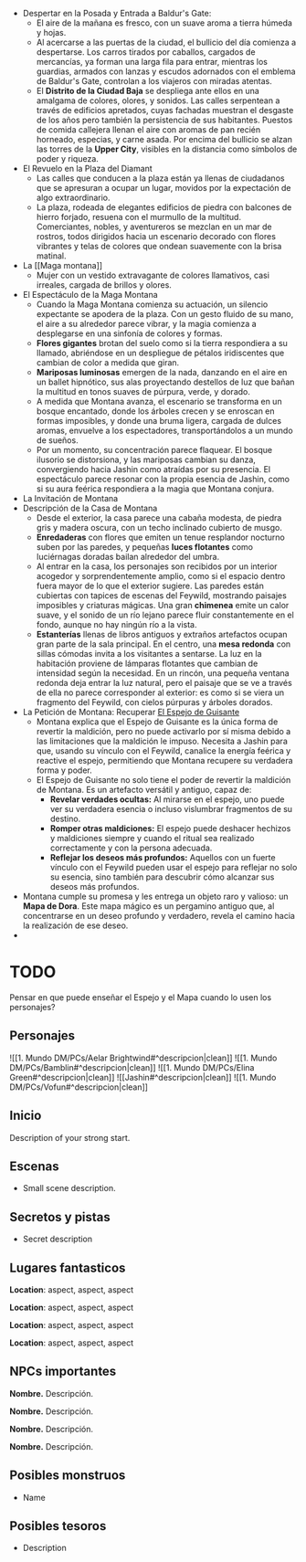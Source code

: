 - Despertar en la Posada y Entrada a Baldur's Gate:
	- El aire de la mañana es fresco, con un suave aroma a tierra húmeda y hojas.
	- Al acercarse a las puertas de la ciudad, el bullicio del día comienza a despertarse. Los carros tirados por caballos, cargados de mercancías, ya forman una larga fila para entrar, mientras los guardias, armados con lanzas y escudos adornados con el emblema de Baldur's Gate, controlan a los viajeros con miradas atentas.
	- El **Distrito de la Ciudad Baja** se despliega ante ellos en una amalgama de colores, olores, y sonidos. Las calles serpentean a través de edificios apretados, cuyas fachadas muestran el desgaste de los años pero también la persistencia de sus habitantes. Puestos de comida callejera llenan el aire con aromas de pan recién horneado, especias, y carne asada. Por encima del bullicio se alzan las torres de la **Upper City**, visibles en la distancia como símbolos de poder y riqueza.
- El Revuelo en la Plaza del Diamant
	- Las calles que conducen a la plaza están ya llenas de ciudadanos que se apresuran a ocupar un lugar, movidos por la expectación de algo extraordinario.
	- La plaza, rodeada de elegantes edificios de piedra con balcones de hierro forjado, resuena con el murmullo de la multitud. Comerciantes, nobles, y aventureros se mezclan en un mar de rostros, todos dirigidos hacia un escenario decorado con flores vibrantes y telas de colores que ondean suavemente con la brisa matinal. 
- La [[Maga montana]]
	- Mujer con un vestido extravagante de colores llamativos, casi irreales, cargada de brillos y olores.
- El Espectáculo de la Maga Montana
	- Cuando la Maga Montana comienza su actuación, un silencio expectante se apodera de la plaza. Con un gesto fluido de su mano, el aire a su alrededor parece vibrar, y la magia comienza a desplegarse en una sinfonía de colores y formas. 
	- **Flores gigantes** brotan del suelo como si la tierra respondiera a su llamado, abriéndose en un despliegue de pétalos iridiscentes que cambian de color a medida que giran. 
	- **Mariposas luminosas** emergen de la nada, danzando en el aire en un ballet hipnótico, sus alas proyectando destellos de luz que bañan la multitud en tonos suaves de púrpura, verde, y dorado.
	- A medida que Montana avanza, el escenario se transforma en un bosque encantado, donde los árboles crecen y se enroscan en formas imposibles, y donde una bruma ligera, cargada de dulces aromas, envuelve a los espectadores, transportándolos a un mundo de sueños.
	- Por un momento, su concentración parece flaquear. El bosque ilusorio se distorsiona, y las mariposas cambian su danza, convergiendo hacia Jashin como atraídas por su presencia. El espectáculo parece resonar con la propia esencia de Jashin, como si su aura feérica respondiera a la magia que Montana conjura.
- La Invitación de Montana
- Descripción de la Casa de Montana
	- Desde el exterior, la casa parece una cabaña modesta, de piedra gris y madera oscura, con un techo inclinado cubierto de musgo.
	- **Enredaderas** con flores que emiten un tenue resplandor nocturno suben por las paredes, y pequeñas **luces flotantes** como luciérnagas doradas bailan alrededor del umbra.
	- Al entrar en la casa, los personajes son recibidos por un interior acogedor y sorprendentemente amplio, como si el espacio dentro fuera mayor de lo que el exterior sugiere. Las paredes están cubiertas con tapices de escenas del Feywild, mostrando paisajes imposibles y criaturas mágicas. Una gran **chimenea** emite un calor suave, y el sonido de un río lejano parece fluir constantemente en el fondo, aunque no hay ningún río a la vista.
	- **Estanterías** llenas de libros antiguos y extraños artefactos ocupan gran parte de la sala principal. En el centro, una **mesa redonda** con sillas cómodas invita a los visitantes a sentarse. La luz en la habitación proviene de lámparas flotantes que cambian de intensidad según la necesidad. En un rincón, una pequeña ventana redonda deja entrar la luz natural, pero el paisaje que se ve a través de ella no parece corresponder al exterior: es como si se viera un fragmento del Feywild, con cielos púrpuras y árboles dorados.
- La Petición de Montana: Recuperar [El Espejo de Guisante](https://forgottenrealms.fandom.com/wiki/Mirror)
	- Montana explica que el Espejo de Guisante es la única forma de revertir la maldición, pero no puede activarlo por sí misma debido a las limitaciones que la maldición le impuso. Necesita a Jashin para que, usando su vínculo con el Feywild, canalice la energía feérica y reactive el espejo, permitiendo que Montana recupere su verdadera forma y poder.
	- El Espejo de Guisante no solo tiene el poder de revertir la maldición de Montana. Es un artefacto versátil y antiguo, capaz de:
		- **Revelar verdades ocultas:** Al mirarse en el espejo, uno puede ver su verdadera esencia o incluso vislumbrar fragmentos de su destino.
		- **Romper otras maldiciones:** El espejo puede deshacer hechizos y maldiciones siempre y cuando el ritual sea realizado correctamente y con la persona adecuada.
		- **Reflejar los deseos más profundos:** Aquellos con un fuerte vínculo con el Feywild pueden usar el espejo para reflejar no solo su esencia, sino también para descubrir cómo alcanzar sus deseos más profundos.
- Montana cumple su promesa y les entrega un objeto raro y valioso: un **Mapa de Dora**. Este mapa mágico es un pergamino antiguo que, al concentrarse en un deseo profundo y verdadero, revela el camino hacia la realización de ese deseo.
- 

# TODO
Pensar en que puede enseñar el Espejo y el Mapa cuando lo usen los personajes?

## Personajes

![[1. Mundo DM/PCs/Aelar Brightwind#^descripcion|clean]]
![[1. Mundo DM/PCs/Bamblin#^descripcion|clean]]
![[1. Mundo DM/PCs/Elina Green#^descripcion|clean]]
![[Jashin#^descripcion|clean]]
![[1. Mundo DM/PCs/Vofun#^descripcion|clean]]

## Inicio

Description of your strong start.

## Escenas

- Small scene description.

## Secretos y pistas

- Secret description

## Lugares fantasticos

**Location**: aspect, aspect, aspect

**Location**: aspect, aspect, aspect

**Location**: aspect, aspect, aspect

**Location**: aspect, aspect, aspect

## NPCs importantes

**Nombre.** Descripción.

**Nombre.** Descripción.

**Nombre.** Descripción.

**Nombre.** Descripción.

## Posibles monstruos

- Name

## Posibles tesoros

- Description